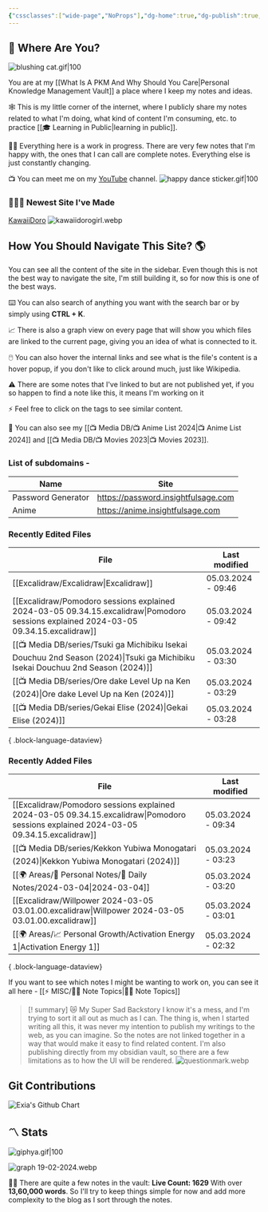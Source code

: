 ```yaml
---
{"cssclasses":["wide-page","NoProps"],"dg-home":true,"dg-publish":true,"permalink":"/000-digital-garden/start-here/","tags":["gardenEntry"],"dgPassFrontmatter":true,"noteIcon":"3","created":"2023-12-10T08:50:33.353+05:30","updated":"2024-03-04T09:49:54.595+05:30"}
---
```


## 🫨 Where Are You?

![blushing cat.gif|100](/img/user/%F0%9F%9B%A2%EF%B8%8F%20Resources/%F0%9F%93%81%20Files/%F0%9F%93%B8Images/blushing%20cat.gif)

You are at my [[What Is A PKM And Why Should You Care\|Personal Knowledge Management Vault]] a place where I keep my notes and ideas.

🕸️ This is my little corner of the internet, where I publicly share my notes related to what I'm doing, what kind of content I'm consuming, etc. to practice [[🎓 Learning in Public\|learning in public]].

👷🏻 Everything here is a work in progress. There are very few notes that I'm happy with, the ones that I can call are complete notes. Everything else is just constantly changing.

📺 You can meet me on my [YouTube](https://youtube.com/@varunpaherwar) channel.
![happy dance sticker.gif|100](/img/user/%F0%9F%9B%A2%EF%B8%8F%20Resources/%F0%9F%93%81%20Files/%F0%9F%93%B8Images/happy%20dance%20sticker.gif)
### 🧑🏻‍💻 Newest Site I've Made
[KawaiiDoro](https://kawaiidoro.com)
![kawaiidorogirl.webp](/img/user/%F0%9F%9B%A2%EF%B8%8F%20Resources/%F0%9F%93%81%20Files/KawaiiDoro/kawaiidorogirl.webp)
## How You Should Navigate This Site? 🌎
You can see all the content of the site in the sidebar. Even though this is not the best way to navigate the site, I'm still building it, so for now this is one of the best ways.

⌨️ You can also search of anything you want with the search bar or by simply using **CTRL + K**.

📈 There is also a graph view on every page that will show you which files are linked to the current page, giving you an idea of what is connected to it.

🖱️ You can also hover the internal links and see what is the file's content is a hover popup, if you don't like to click around much, just like Wikipedia.

⚠️ There are some notes that I've linked to but are not published yet, if you so happen to find a note like this, it means I'm working on it

⚡ Feel free to click on the tags to see similar content.

🎥 You can also see my [[📺 Media DB/📺 Anime List 2024\|📺 Anime List 2024]] and [[📺 Media DB/📺 Movies 2023\|📺 Movies 2023]].

### List of subdomains -
| Name | Site |
| ---- | ---- |
| Password Generator | https://password.insightfulsage.com |
| Anime | https://anime.insightfulsage.com |

### Recently Edited Files
| File                                                                                                                                     | Last modified      |
| ---------------------------------------------------------------------------------------------------------------------------------------- | ------------------ |
| [[Excalidraw/Excalidraw\|Excalidraw]]                                                                                                 | 05.03.2024 - 09:46 |
| [[Excalidraw/Pomodoro sessions explained 2024-03-05 09.34.15.excalidraw\|Pomodoro sessions explained 2024-03-05 09.34.15.excalidraw]] | 05.03.2024 - 09:42 |
| [[📺 Media DB/series/Tsuki ga Michibiku Isekai Douchuu 2nd Season (2024)\|Tsuki ga Michibiku Isekai Douchuu 2nd Season (2024)]]       | 05.03.2024 - 03:30 |
| [[📺 Media DB/series/Ore dake Level Up na Ken (2024)\|Ore dake Level Up na Ken (2024)]]                                               | 05.03.2024 - 03:29 |
| [[📺 Media DB/series/Gekai Elise (2024)\|Gekai Elise (2024)]]                                                                         | 05.03.2024 - 03:28 |

{ .block-language-dataview}

### Recently Added Files
| File                                                                                                                                     | Last modified      |
| ---------------------------------------------------------------------------------------------------------------------------------------- | ------------------ |
| [[Excalidraw/Pomodoro sessions explained 2024-03-05 09.34.15.excalidraw\|Pomodoro sessions explained 2024-03-05 09.34.15.excalidraw]] | 05.03.2024 - 09:34 |
| [[📺 Media DB/series/Kekkon Yubiwa Monogatari (2024)\|Kekkon Yubiwa Monogatari (2024)]]                                               | 05.03.2024 - 03:23 |
| [[🌍 Areas/📧 Personal Notes/📓 Daily Notes/2024-03-04\|2024-03-04]]                                                                  | 05.03.2024 - 03:20 |
| [[Excalidraw/Willpower 2024-03-05 03.01.00.excalidraw\|Willpower 2024-03-05 03.01.00.excalidraw]]                                     | 05.03.2024 - 03:01 |
| [[🌍 Areas/📈 Personal Growth/Activation Energy 1\|Activation Energy 1]]                                                              | 05.03.2024 - 02:32 |

{ .block-language-dataview}

If you want to see which notes I might be wanting to work on, you can see it all here - [[⚡ MISC/✍🏻 Note Topics\|✍🏻 Note Topics]]

>[! summary]  😿 My Super Sad Backstory
> I know it's a mess, and I'm trying to sort it all out as much as I can.
The thing is, when I started writing all this, it was never my intention to publish my writings to the web, as you can imagine.
So the notes are not linked together in a way that would make it easy to find related content.
I'm also publishing directly from my obsidian vault, so there are a few limitations as to how the UI will be rendered.
> ![questionmark.webp](/img/user/%F0%9F%9B%A2%EF%B8%8F%20Resources/%F0%9F%93%81%20Files/%F0%9F%93%B8Images/questionmark.webp)

## Git Contributions
<img src="https://ghchart.rshah.org/A020F0/ooexiaoo" alt="Exia's Github Chart" />

## 〽️ Stats
![giphya.gif|100](/img/user/%F0%9F%9B%A2%EF%B8%8F%20Resources/%F0%9F%93%81%20Files/%F0%9F%93%B8Images/giphya.gif)

![graph 19-02-2024.webp](/img/user/%F0%9F%9B%A2%EF%B8%8F%20Resources/%F0%9F%93%81%20Files/%F0%9F%93%B8Images/graph%2019-02-2024.webp)

😵‍💫 There are quite a few notes in the vault:
**Live Count: 1629** With over **13,60,000 words**.
So I'll try to keep things simple for now and add more complexity to the blog as I sort through the notes.